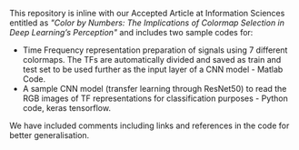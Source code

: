 This repository is inline with our Accepted Article at Information Sciences entitled as _"Color by Numbers: The Implications of Colormap Selection in Deep Learning’s Perception"_ and includes two sample codes for:
- Time Frequency representation preparation of signals using 7 different colormaps. The TFs are automatically divided and saved as train and test set to be used further as the input layer of a CNN model - Matlab Code.
- A sample CNN model (transfer learning through ResNet50) to read the RGB images of TF representations for classification purposes - Python code, keras tensorflow.

We have included comments including links and references in the code for better generalisation. 

